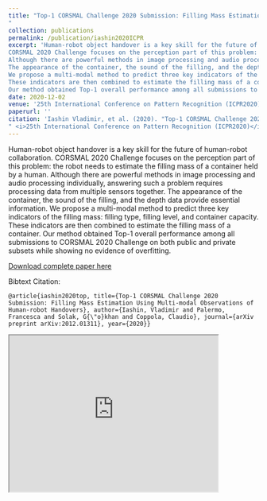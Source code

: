 ```yaml
---
title: "Top-1 CORSMAL Challenge 2020 Submission: Filling Mass Estimation Using Multi-modal Observations of Human-robot Handovers
"
collection: publications
permalink: /publication/iashin2020ICPR
excerpt: 'Human-robot object handover is a key skill for the future of human-robot collaboration. 
CORSMAL 2020 Challenge focuses on the perception part of this problem: the robot needs to estimate the filling mass of a container held by a human. 
Although there are powerful methods in image processing and audio processing individually, answering such a problem requires processing data from multiple sensors together.
The appearance of the container, the sound of the filling, and the depth data provide essential information. 
We propose a multi-modal method to predict three key indicators of the filling mass: filling type, filling level, and container capacity. 
These indicators are then combined to estimate the filling mass of a container. 
Our method obtained Top-1 overall performance among all submissions to CORSMAL 2020 Challenge on both public and private subsets while showing no evidence of overfitting. '
date: 2020-12-02
venue: '25th International Conference on Pattern Recognition (ICPR2020)'
paperurl: ''
citation: 'Iashin Vladimir, et al. (2020). "Top-1 CORSMAL Challenge 2020 Submission: Filling Mass Estimation Using Multi-modal Observations of Human-robot Handovers
" <i>25th International Conference on Pattern Recognition (ICPR2020)</i>'
---
```

Human-robot object handover is a key skill for the future of human-robot collaboration. 
CORSMAL 2020 Challenge focuses on the perception part of this problem: the robot needs to estimate the filling mass of a container held by a human. 
Although there are powerful methods in image processing and audio processing individually, answering such a problem requires processing data from multiple sensors together.
The appearance of the container, the sound of the filling, and the depth data provide essential information. 
We propose a multi-modal method to predict three key indicators of the filling mass: filling type, filling level, and container capacity. 
These indicators are then combined to estimate the filling mass of a container. 
Our method obtained Top-1 overall performance among all submissions to CORSMAL 2020 Challenge on both public and private subsets while showing no evidence of overfitting. 


[Download complete paper here](https://arxiv.org/abs/2012.01311)

Bibtext Citation: 

`@article{iashin2020top, title={Top-1 CORSMAL Challenge 2020 Submission: Filling Mass Estimation Using Multi-modal Observations of Human-robot Handovers}, author={Iashin, Vladimir and Palermo, Francesca and Solak, G{\"o}khan and Coppola, Claudio}, journal={arXiv preprint arXiv:2012.01311}, year={2020}}`


<iframe width="420" height="315"
src="https://www.youtube.com/embed/qNDYj9AKCzM">
</iframe>